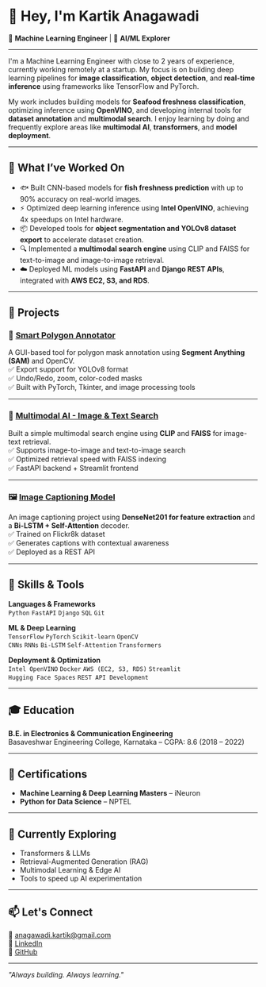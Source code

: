 # 👋 Hey, I'm Kartik Anagawadi

🚀 **Machine Learning Engineer** | 🧠 **AI/ML Explorer**

---

I'm a Machine Learning Engineer with close to 2 years of experience, currently working remotely at a startup. My focus is on building deep learning pipelines for **image classification**, **object detection**, and **real-time inference** using frameworks like TensorFlow and PyTorch.

My work includes building models for **Seafood freshness classification**, optimizing inference using **OpenVINO**, and developing internal tools for **dataset annotation** and **multimodal search**. I enjoy learning by doing and frequently explore areas like **multimodal AI**, **transformers**, and **model deployment**.

---

## 🧰 What I’ve Worked On

- 🐟 Built CNN-based models for **fish freshness prediction** with up to 90% accuracy on real-world images.
- ⚡ Optimized deep learning inference using **Intel OpenVINO**, achieving 4x speedups on Intel hardware.
- 📦 Developed tools for **object segmentation and YOLOv8 dataset export** to accelerate dataset creation.
- 🔍 Implemented a **multimodal search engine** using CLIP and FAISS for text-to-image and image-to-image retrieval.
- ☁️ Deployed ML models using **FastAPI** and **Django REST APIs**, integrated with **AWS EC2, S3, and RDS**.

---

## 💼 Projects

### 🎯 [Smart Polygon Annotator](https://github.com/Kartik-A-1820/SmartAnnotator)
A GUI-based tool for polygon mask annotation using **Segment Anything (SAM)** and OpenCV.  
✅ Export support for YOLOv8 format  
✅ Undo/Redo, zoom, color-coded masks  
✅ Built with PyTorch, Tkinter, and image processing tools  

---

### 🔎 [Multimodal AI - Image & Text Search](https://github.com/Kartik-A-1820/multimodal_ai)
Built a simple multimodal search engine using **CLIP** and **FAISS** for image-text retrieval.  
✅ Supports image-to-image and text-to-image search  
✅ Optimized retrieval speed with FAISS indexing  
✅ FastAPI backend + Streamlit frontend  

---

### 🖼️ [Image Captioning Model](https://github.com/Kartik-A-1820/image_caption)
An image captioning project using **DenseNet201 for feature extraction** and a **Bi-LSTM + Self-Attention** decoder.  
✅ Trained on Flickr8k dataset  
✅ Generates captions with contextual awareness  
✅ Deployed as a REST API  

---

## 🧠 Skills & Tools

**Languages & Frameworks**  
`Python` `FastAPI` `Django` `SQL` `Git`

**ML & Deep Learning**  
`TensorFlow` `PyTorch` `Scikit-learn` `OpenCV`  
`CNNs` `RNNs` `Bi-LSTM` `Self-Attention` `Transformers`

**Deployment & Optimization**  
`Intel OpenVINO` `Docker` `AWS (EC2, S3, RDS)` `Streamlit`  
`Hugging Face Spaces` `REST API Development`

---

## 🎓 Education

**B.E. in Electronics & Communication Engineering**  
Basaveshwar Engineering College, Karnataka – CGPA: 8.6 (2018 – 2022)

---

## 📜 Certifications

- **Machine Learning & Deep Learning Masters** – iNeuron  
- **Python for Data Science** – NPTEL

---

## 🌱 Currently Exploring

- Transformers & LLMs  
- Retrieval-Augmented Generation (RAG)  
- Multimodal Learning & Edge AI  
- Tools to speed up AI experimentation  

---

## 📫 Let's Connect

📧 anagawadi.kartik@gmail.com  
🔗 [LinkedIn](https://www.linkedin.com/in/kartik-anagawadi-4b33a81b6/)  
🔗 [GitHub](https://github.com/Kartik-A-1820)

---

_"Always building. Always learning."_  
